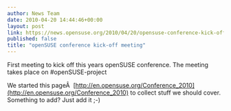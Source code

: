 ```yaml
---
author: News Team
date: 2010-04-20 14:44:46+00:00
layout: post
link: https://news.opensuse.org/2010/04/20/opensuse-conference-kick-off-meeting/
published: false
title: "openSUSE conference kick-off meeting"
---
```

First meeting to kick off this years openSUSE conference. The meeting takes place on #openSUSE-project

We started this pageÂ  [http://en.opensuse.org/Conference_2010](http://en.opensuse.org/Conference_2010) to collect stuff we should cover. Something to add? Just add it ;-)		
